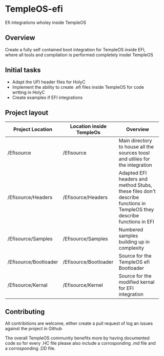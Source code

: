 # TempleOS-efi
Efi integrations wholey inside TempleOS 
## Overview
Create a fully self contained boot integration for TempleOS inside EFI, where all tools and compilation is performed completely insdei TempleOS

## Initial tasks
* Adapt the UFI header files for HolyC
* Implement the ability to create .efi files inside TempleOS for code wrtting in HolyC
* Create examples if EFI integrations

## Project layout

|Project Location| Location inside TempleOs| Overview |
|---|---|---|
| /Efisource | /Efisource | Main directory to house all the sources toosl and utilies for the integration|
| /Efisource/Headers | /Efisource/Headers | Adapted EFI headers and method Stubs, these files don't describe functions in TempleOS they describe functions in EFI | 
| /Efisource/Samples | /Efisource/Samples | Numbered samples building up in complexity |
| /Efisource/Bootloader | /Efisource/Bootloader | Source for the TempleOS efi Bootloader |
| /Efisource/Kernal | /Efisource/Kernel | Source for the modified kernal for EFI integration |

## Contributing
All contribitions are welcome, either create a pull request of log an issues against the project in Github

The overall TempleOS community benefits more by having documented code so for every .HC file please also include a corrosponding .md file and a corrosponding .DD file.
